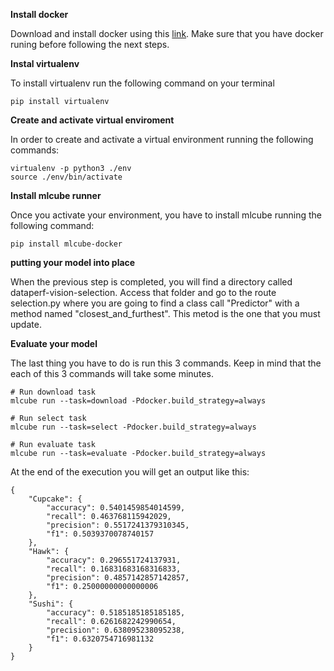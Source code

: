 __Install docker__

Download and install docker using this [link](https://docs.docker.com/engine/install/). Make sure that you have docker runing before following the next steps.

__Instal virtualenv__

To install virtualenv run the following command on your terminal
~~~
pip install virtualenv
~~~
__Create and activate virtual enviroment__

In order to create and activate a virtual environment running the following commands:
~~~
virtualenv -p python3 ./env
source ./env/bin/activate
~~~
__Install mlcube runner__

Once you activate your environment, you have to install mlcube running the following command:
~~~
pip install mlcube-docker
~~~
__putting your model into place__

When the previous step is completed, you will find a directory called dataperf-vision-selection. Access that folder and go to the route selection.py where you are going to find a class call "Predictor" with a method named "closest_and_furthest". This metod is the one that you must update.

__Evaluate your model__

The last thing you have to do is run this 3 commands. Keep in mind that the each of this 3 commands will take some minutes.
~~~
# Run download task
mlcube run --task=download -Pdocker.build_strategy=always

# Run select task
mlcube run --task=select -Pdocker.build_strategy=always

# Run evaluate task
mlcube run --task=evaluate -Pdocker.build_strategy=always
~~~
At the end of the execution you will get an output like this:
~~~
{
    "Cupcake": {
        "accuracy": 0.5401459854014599,
        "recall": 0.463768115942029,
        "precision": 0.5517241379310345,
        "f1": 0.5039370078740157
    },
    "Hawk": {
        "accuracy": 0.296551724137931,
        "recall": 0.16831683168316833,
        "precision": 0.4857142857142857,
        "f1": 0.25000000000000006
    },
    "Sushi": {
        "accuracy": 0.5185185185185185,
        "recall": 0.6261682242990654,
        "precision": 0.638095238095238,
        "f1": 0.6320754716981132
    }
}

~~~
